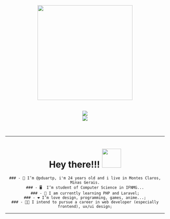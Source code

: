 <div id="header" align="center">
  <img src="https://media.giphy.com/media/M9gbBd9nbDrOTu1Mqx/giphy.gif" width="300"/>
</div>

</br>
</br>

<div id="skills" align="center">
  <img src="https://skillicons.dev/icons?i=c,cpp,cs,dotnet,heroku,azure,mysql,js,html,css,python,opencv,anaconda,java"/>
  </br>
  <img src="https://skillicons.dev/icons?i=figma,git,github,ps,powershell,regex,stackoverflow,visualstudio,vscode,windows"/>
</div>

</br>
</br>

---

<div id="greetings" align="center">
  
  # Hey there!!!  <img src="https://media.giphy.com/media/hvRJCLFzcasrR4ia7z/giphy.gif" width="60px"/>
  
</div>


<div id="personalInformation" align="center">  
  
    ### - 👨 I’m @pduartp, i'm 24 years old and i live in Montes Claros, Minas Gerais.
    ### - 🖥️  I’m student of Computer Science in IFNMG...
    ### - 🧠 I am currently learning PHP and Laravel;
    ### - ❤️ I’m love design, programming, games, anime...;
    ### - 👨‍💻 I intend to pursue a career in web developer (especially frontend), ux/ui design;

</div>

---
